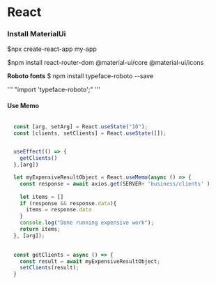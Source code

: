 # React


### Install MaterialUi

$npx create-react-app my-app

$npm install react-router-dom  @material-ui/core  @material-ui/icons

**Roboto fonts**
$ npm install typeface-roboto --save

''' 
"import 'typeface-roboto';"
'''



#### Use Memo

```javascript

  const [arg, setArg] = React.useState("10");
  const [clients, setClients] = React.useState([]);


  useEffect(() => {
    getClients()
  },[arg])

  let myExpensiveResultObject = React.useMemo(async () => {
    const response = await axios.get(SERVER+ 'business/clients' )      
  
    let items = []
    if (response && response.data){  
      items = response.data
    }
    console.log("Done running expensive work");
    return items;
  }, [arg]);

  
  const getClients = async () => {
    const result = await myExpensiveResultObject;
    setClients(result);
  }

   
```
